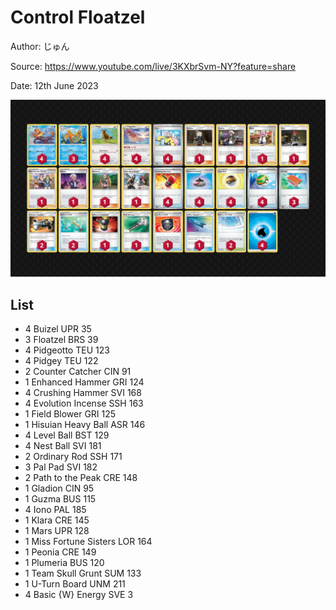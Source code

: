 # Control Floatzel

Author: じゅん

Source: <https://www.youtube.com/live/3KXbrSvm-NY?feature=share>

Date: 12th June 2023

![decklist](../../images/PAL/Control%20Floatzel/1-%20Control%20Floatzel.png)

## List

* 4 Buizel UPR 35
* 3 Floatzel BRS 39
* 4 Pidgeotto TEU 123
* 4 Pidgey TEU 122
* 2 Counter Catcher CIN 91
* 1 Enhanced Hammer GRI 124
* 4 Crushing Hammer SVI 168
* 4 Evolution Incense SSH 163
* 1 Field Blower GRI 125
* 1 Hisuian Heavy Ball ASR 146
* 4 Level Ball BST 129
* 4 Nest Ball SVI 181
* 2 Ordinary Rod SSH 171
* 3 Pal Pad SVI 182
* 2 Path to the Peak CRE 148
* 1 Gladion CIN 95
* 1 Guzma BUS 115
* 4 Iono PAL 185
* 1 Klara CRE 145
* 1 Mars UPR 128
* 1 Miss Fortune Sisters LOR 164
* 1 Peonia CRE 149
* 1 Plumeria BUS 120
* 1 Team Skull Grunt SUM 133
* 1 U-Turn Board UNM 211
* 4 Basic {W} Energy SVE 3

